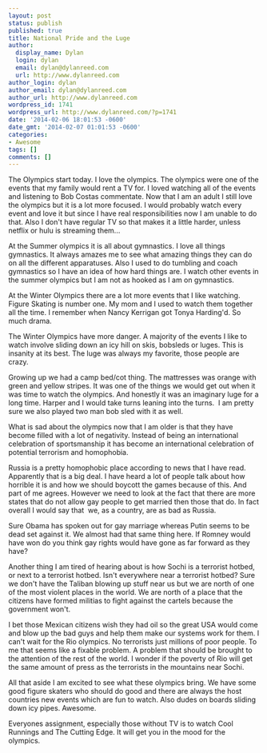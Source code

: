 ```yaml
---
layout: post
status: publish
published: true
title: National Pride and the Luge
author:
  display_name: Dylan
  login: dylan
  email: dylan@dylanreed.com
  url: http://www.dylanreed.com
author_login: dylan
author_email: dylan@dylanreed.com
author_url: http://www.dylanreed.com
wordpress_id: 1741
wordpress_url: http://www.dylanreed.com/?p=1741
date: '2014-02-06 18:01:53 -0600'
date_gmt: '2014-02-07 01:01:53 -0600'
categories:
- Awesome
tags: []
comments: []
---
```

<p>The Olympics start today. I love the olympics. The olympics were one of the events that my family would rent a TV for. I loved watching all of the events and listening to Bob Costas commentate. Now that I am an adult I still love the olympics but it is a lot more focused. I would probably watch every event and love it but since I have real responsibilities now I am unable to do that. Also I don&#39;t have regular TV so that makes it a little harder, unless netflix or hulu is streaming them...</p>
<p>At the Summer olympics it is all about gymnastics. I love all things gymnastics. It always amazes me to see what amazing things they can do on all the different apparatuses. Also I used to do tumbling and coach gymnastics so I have an idea of how hard things are. I watch other events in the summer olympics but I am not as hooked as I am on gymnastics.&nbsp;</p>
<p>At the Winter Olympics there are a lot more events that I like watching. Figure Skating is number one. My mom and I used to watch them together all the time. I remember when Nancy Kerrigan got Tonya Harding&#39;d. So much drama.&nbsp;</p>
<p>The Winter Olympics have more danger. A majority of the events I like to watch involve sliding down an icy hill on skis, bobsleds or luges. This is insanity at its best. The luge was always my favorite, those people are crazy.&nbsp;</p>
<p>Growing up we had a camp bed/cot thing. The mattresses was orange with green and yellow stripes. It was one of the things we would get out when it was time to watch the olympics. And honestly it was an imaginary luge for a long time. Harper and I would take turns leaning into the turns. &nbsp;I am pretty sure we also played two man bob sled with it as well.&nbsp;</p>
<p>What is sad about the olympics now that I am older is that they have become filled with a lot of negativity. Instead of being an international celebration of sportsmanship it has become an international celebration of potential terrorism and homophobia.&nbsp;</p>
<p>Russia is a pretty homophobic place according to news that I have read. Apparently that is a big deal. I have heard a lot of people talk about how horrible it is and how we should boycott the games because of this. And part of me agrees. However we need to look at the fact that there are more states that do not allow gay people to get married then those that do. In fact overall I would say that &nbsp;we, as a country, are as bad as Russia.&nbsp;</p>
<p>Sure Obama has spoken out for gay marriage whereas Putin seems to be dead set against it. We almost had that same thing here. If Romney would have won do you think gay rights would have gone as far forward as they have?</p>
<p>Another thing I am tired of hearing about is how Sochi is a terrorist hotbed, or next to a terrorist hotbed. Isn&#39;t everywhere near a terrorist hotbed? Sure we don&#39;t have the Taliban blowing up stuff near us but we are north of one of the most violent places in the world. We are north of a place that the citizens have formed militias to fight against the cartels because the government won&#39;t.</p>
<p>I bet those Mexican citizens wish they had oil so the great USA would come and blow up the bad guys and help them make our systems work for them. I can&#39;t wait for the Rio olympics. No terrorists just millions of poor people. To me that seems like a fixable problem. A problem that should be brought to the attention of the rest of the world. I wonder if the poverty of Rio will get the same amount of press as the terrorists in the mountains near Sochi.</p>
<p>All that aside I am excited to see what these olympics bring. We have some good figure skaters who should do good and there are always the host countries new events which are fun to watch. Also dudes on boards sliding down icy pipes. Awesome.&nbsp;</p>
<p>Everyones assignment, especially those without TV is to watch Cool Runnings and The Cutting Edge. It will get you in the mood for the olympics.&nbsp;</p></p>
